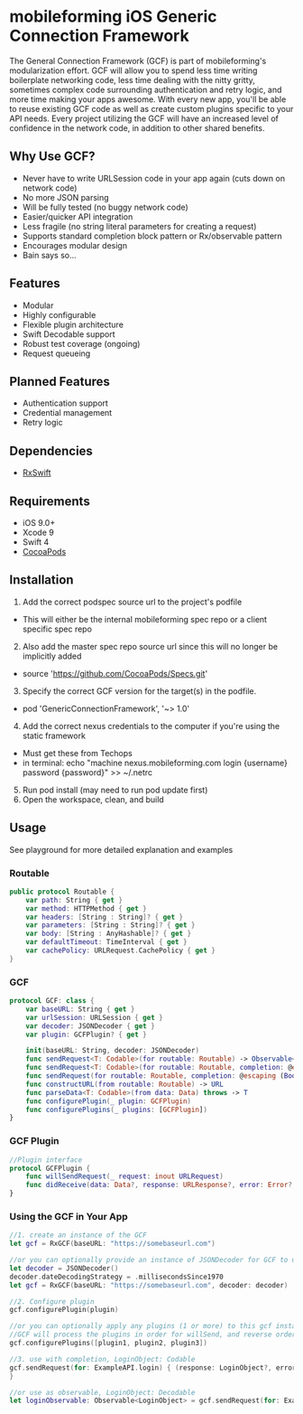 # mobileforming iOS Generic Connection Framework

The General Connection Framework (GCF) is part of mobileforming's modularization effort. GCF will allow you to spend less time writing boilerplate networking code, less time dealing with the nitty gritty, sometimes complex code surrounding authentication and retry logic, and more time making your apps awesome. With every new app, you'll be able to reuse existing GCF code as well as create custom plugins specific to your API needs. Every project utilizing the GCF will have an increased level of confidence in the network code, in addition to other shared benefits.

## Why Use GCF?

- Never have to write URLSession code in your app again (cuts down on network code)
- No more JSON parsing
- Will be fully tested (no buggy network code)
- Easier/quicker API integration
- Less fragile (no string literal parameters for creating a request)
- Supports standard completion block pattern or Rx/observable pattern
- Encourages modular design
- Bain says so...

## Features

- Modular
- Highly configurable
- Flexible plugin architecture
- Swift Decodable support
- Robust test coverage (ongoing)
- Request queueing

## Planned Features

- Authentication support
- Credential management
- Retry logic

## Dependencies

- [RxSwift]

## Requirements

- iOS 9.0+
- Xcode 9
- Swift 4
- [CocoaPods]

## Installation

 1. Add the correct podspec source url to the project's podfile
   - This will either be the internal mobileforming spec repo or a client specific spec repo
 2. Also add the master spec repo source url since this will no longer be implicitly added
   - source 'https://github.com/CocoaPods/Specs.git'
 3. Specify the correct GCF version for the target(s) in the podfile.
   - pod 'GenericConnectionFramework', '~> 1.0'
 4. Add the correct nexus credentials to the computer if you're using the static framework
   - Must get these from Techops
   - in terminal:  echo "machine nexus.mobileforming.com login {username} password {password}" >> ~/.netrc
 5. Run pod install (may need to run pod update first)
 6. Open the workspace, clean, and build

## Usage

See playground for more detailed explanation and examples

### Routable

```swift
public protocol Routable {
    var path: String { get }
    var method: HTTPMethod { get }
    var headers: [String : String]? { get }
    var parameters: [String : String]? { get }
    var body: [String : AnyHashable]? { get }
    var defaultTimeout: TimeInterval { get }
    var cachePolicy: URLRequest.CachePolicy { get }
}
```

### GCF

```swift
protocol GCF: class {
	var baseURL: String { get }
	var urlSession: URLSession { get }
	var decoder: JSONDecoder { get }
	var plugin: GCFPlugin? { get }

	init(baseURL: String, decoder: JSONDecoder)
	func sendRequest<T: Codable>(for routable: Routable) -> Observable<T>
	func sendRequest<T: Codable>(for routable: Routable, completion: @escaping (T?, Error?) -> Void)
	func sendRequest(for routable: Routable, completion: @escaping (Bool, Error?) -> Void)
	func constructURL(from routable: Routable) -> URL
	func parseData<T: Codable>(from data: Data) throws -> T
	func configurePlugin(_ plugin: GCFPlugin)
	func configurePlugins(_ plugins: [GCFPlugin])
}
```

### GCF Plugin
```swift
//Plugin interface
protocol GCFPlugin {
	func willSendRequest(_ request: inout URLRequest)
	func didReceive(data: Data?, response: URLResponse?, error: Error?, forRequest request: inout URLRequest) throws
}
```

### Using the GCF in Your App

```swift
//1. create an instance of the GCF
let gcf = RxGCF(baseURL: "https://somebaseurl.com")

//or you can optionally provide an instance of JSONDecoder for GCF to use (allows you to configure the data or date format)
let decoder = JSONDecoder()
decoder.dateDecodingStrategy = .millisecondsSince1970
let gcf = RxGCF(baseURL: "https://somebaseurl.com", decoder: decoder)
```
```swift
//2. Configure plugin
gcf.configurePlugin(plugin)

//or you can optionally apply any plugins (1 or more) to this gcf instance.  
//GCF will process the plugins in order for willSend, and reverse order for didReceive
gcf.configurePlugins([plugin1, plugin2, plugin3])
```
```swift
//3. use with completion, LoginObject: Codable
gcf.sendRequest(for: ExampleAPI.login) { (response: LoginObject?, error) in
}
```
```swift
//or use as observable, LoginObject: Decodable
let loginObservable: Observable<LoginObject> = gcf.sendRequest(for: ExampleAPI.login)
```


[RxSwift]: https://github.com/ReactiveX/RxSwift/
[CocoaPods]: https://github.com/CocoaPods/CocoaPods

